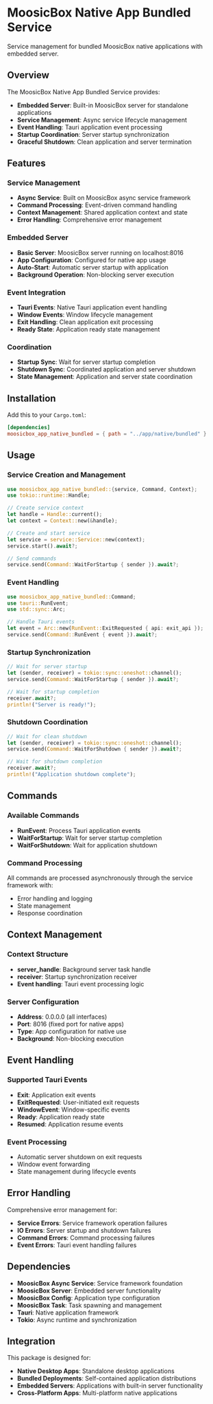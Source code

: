 # MoosicBox Native App Bundled Service

Service management for bundled MoosicBox native applications with embedded server.

## Overview

The MoosicBox Native App Bundled Service provides:

- **Embedded Server**: Built-in MoosicBox server for standalone applications
- **Service Management**: Async service lifecycle management
- **Event Handling**: Tauri application event processing
- **Startup Coordination**: Server startup synchronization
- **Graceful Shutdown**: Clean application and server termination

## Features

### Service Management
- **Async Service**: Built on MoosicBox async service framework
- **Command Processing**: Event-driven command handling
- **Context Management**: Shared application context and state
- **Error Handling**: Comprehensive error management

### Embedded Server
- **Basic Server**: MoosicBox server running on localhost:8016
- **App Configuration**: Configured for native app usage
- **Auto-Start**: Automatic server startup with application
- **Background Operation**: Non-blocking server execution

### Event Integration
- **Tauri Events**: Native Tauri application event handling
- **Window Events**: Window lifecycle management
- **Exit Handling**: Clean application exit processing
- **Ready State**: Application ready state management

### Coordination
- **Startup Sync**: Wait for server startup completion
- **Shutdown Sync**: Coordinated application and server shutdown
- **State Management**: Application and server state coordination

## Installation

Add this to your `Cargo.toml`:

```toml
[dependencies]
moosicbox_app_native_bundled = { path = "../app/native/bundled" }
```

## Usage

### Service Creation and Management

```rust
use moosicbox_app_native_bundled::{service, Command, Context};
use tokio::runtime::Handle;

// Create service context
let handle = Handle::current();
let context = Context::new(&handle);

// Create and start service
let service = service::Service::new(context);
service.start().await?;

// Send commands
service.send(Command::WaitForStartup { sender }).await?;
```

### Event Handling

```rust
use moosicbox_app_native_bundled::Command;
use tauri::RunEvent;
use std::sync::Arc;

// Handle Tauri events
let event = Arc::new(RunEvent::ExitRequested { api: exit_api });
service.send(Command::RunEvent { event }).await?;
```

### Startup Synchronization

```rust
// Wait for server startup
let (sender, receiver) = tokio::sync::oneshot::channel();
service.send(Command::WaitForStartup { sender }).await?;

// Wait for startup completion
receiver.await?;
println!("Server is ready!");
```

### Shutdown Coordination

```rust
// Wait for clean shutdown
let (sender, receiver) = tokio::sync::oneshot::channel();
service.send(Command::WaitForShutdown { sender }).await?;

// Wait for shutdown completion
receiver.await?;
println!("Application shutdown complete");
```

## Commands

### Available Commands
- **RunEvent**: Process Tauri application events
- **WaitForStartup**: Wait for server startup completion
- **WaitForShutdown**: Wait for application shutdown

### Command Processing
All commands are processed asynchronously through the service framework with:
- Error handling and logging
- State management
- Response coordination

## Context Management

### Context Structure
- **server_handle**: Background server task handle
- **receiver**: Startup synchronization receiver
- **Event handling**: Tauri event processing logic

### Server Configuration
- **Address**: 0.0.0.0 (all interfaces)
- **Port**: 8016 (fixed port for native apps)
- **Type**: App configuration for native use
- **Background**: Non-blocking execution

## Event Handling

### Supported Tauri Events
- **Exit**: Application exit events
- **ExitRequested**: User-initiated exit requests
- **WindowEvent**: Window-specific events
- **Ready**: Application ready state
- **Resumed**: Application resume events

### Event Processing
- Automatic server shutdown on exit requests
- Window event forwarding
- State management during lifecycle events

## Error Handling

Comprehensive error management for:
- **Service Errors**: Service framework operation failures
- **IO Errors**: Server startup and shutdown failures
- **Command Errors**: Command processing failures
- **Event Errors**: Tauri event handling failures

## Dependencies

- **MoosicBox Async Service**: Service framework foundation
- **MoosicBox Server**: Embedded server functionality
- **MoosicBox Config**: Application type configuration
- **MoosicBox Task**: Task spawning and management
- **Tauri**: Native application framework
- **Tokio**: Async runtime and synchronization

## Integration

This package is designed for:
- **Native Desktop Apps**: Standalone desktop applications
- **Bundled Deployments**: Self-contained application distributions
- **Embedded Servers**: Applications with built-in server functionality
- **Cross-Platform Apps**: Multi-platform native applications
